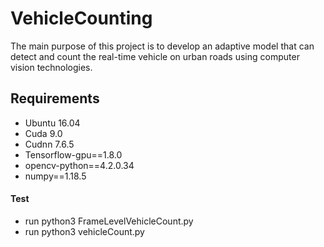 # VehicleCounting
The main purpose of this project is to develop an adaptive model that can detect and count the real-time vehicle on urban roads using computer vision technologies.
## Requirements
  * Ubuntu 16.04
  * Cuda 9.0
  * Cudnn 7.6.5
  * Tensorflow-gpu==1.8.0
  * opencv-python==4.2.0.34
  * numpy==1.18.5
#### Test
* run python3 FrameLevelVehicleCount.py
* run python3 vehicleCount.py
